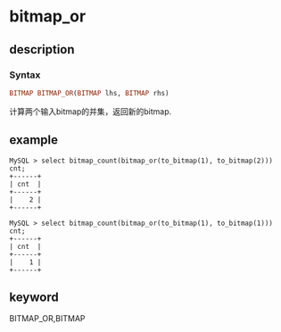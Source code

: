 # bitmap_or

## description

### Syntax

```Haskell
BITMAP BITMAP_OR(BITMAP lhs, BITMAP rhs)
```

计算两个输入bitmap的并集，返回新的bitmap.

## example

```Plain Text
MySQL > select bitmap_count(bitmap_or(to_bitmap(1), to_bitmap(2))) cnt;
+------+
| cnt  |
+------+
|    2 |
+------+

MySQL > select bitmap_count(bitmap_or(to_bitmap(1), to_bitmap(1))) cnt;
+------+
| cnt  |
+------+
|    1 |
+------+
```

## keyword

BITMAP_OR,BITMAP

